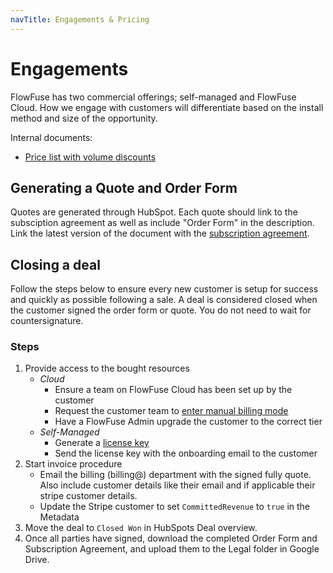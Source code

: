 ```yaml
---
navTitle: Engagements & Pricing
---
```


# Engagements

FlowFuse has two commercial offerings; self-managed and FlowFuse Cloud. How we
engage with customers will differentiate based on the install method and size of
the opportunity.

Internal documents:
- [Price list with volume discounts](https://docs.google.com/spreadsheets/d/1q1OEo_5fr20txl__bJDR1cFrzv3qzvLLXcgEVFq6h68)

## Generating a Quote and Order Form

Quotes are generated through HubSpot. Each quote should link to the subsciption
agreement as well as include "Order Form" in the description. Link the latest
version of the document with the [subscription agreement](/handbook/customer/sales/legal/#subscription-agreement).

## Closing a deal

Follow the steps below to ensure every new customer is setup for success and
quickly as possible following a sale. A deal is considered closed when the
customer signed the order form or quote. You do not need to wait for 
countersignature.

### Steps

1. Provide access to the bought resources
   * *Cloud*
      * Ensure a team on FlowFuse Cloud has been set up by the customer
      * Request the customer team to [enter manual billing mode](/handbook/operations/accounts/#internal-teams-and-contracted-revenue)
      * Have a FlowFuse Admin upgrade the customer to the correct tier
   * *Self-Managed*
      * Generate a [license key](../sales/meetings/poc.md#generating-a-license)
      * Send the license key with the onboarding email to the customer
1. Start invoice procedure
   * Email the billing (billing@) department with the signed fully
quote. Also include customer details like their email and if applicable their stripe customer details.
   * Update the Stripe customer to set `CommittedRevenue` to `true` in the Metadata
1. Move the deal to `Closed Won` in HubSpots Deal overview.
1. Once all parties have signed, download the completed Order Form and Subscription Agreement, and upload them to the Legal folder in Google Drive.
